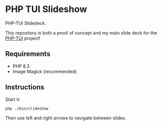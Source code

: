 PHP TUI Slideshow
=================

PHP-TUI Slidedeck.

This repository is both a proof of concept and my main slide deck for
the [PHP-TUI](https://github.com/php-tui/php-tui) project!

## Requirements

- PHP 8.3
- Image Magick (recommended)

## Instructions

Start it:

```
php ./bin/slideshow
```

Then use left and right arrows to navigate between slides.
